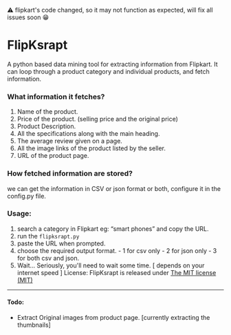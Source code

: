 :warning: flipkart's code changed, so it may not function as expected, will fix all issues soon 😁


# FlipKsrapt
A python based data mining tool for extracting information from Flipkart. It can loop through a product category and individual products, and fetch information.
### What information it fetches?
1.	Name of the product.
2.	Price of the product. (selling price and the original price)
3.	Product Description.
4.	All the specifications along with the main heading.
5.	The average review given on a page.
6.	All the image links of the product listed by the seller.
7.	URL of the product page.
### How fetched information are stored?
we can get the information in CSV or json format or both, configure it in the config.py file.
### Usage:
1.	search a category in Flipkart eg: “smart phones” and copy the URL.
2.	run the `flipksrapt.py`
3.	paste the URL when prompted.
4.  choose the required output format.
		- 1 for csv only
		- 2 for json only
		- 3 for both csv and json.
5.	Wait... Seriously, you'll need to wait some time. [ depends on your internet speed ]
 License:
FlipKsrapt is released under [The MIT license (MIT)](http://opensource.org/licenses/MIT)
---
#### Todo:
-	Extract Original images from product page. [currently extracting the thumbnails]
